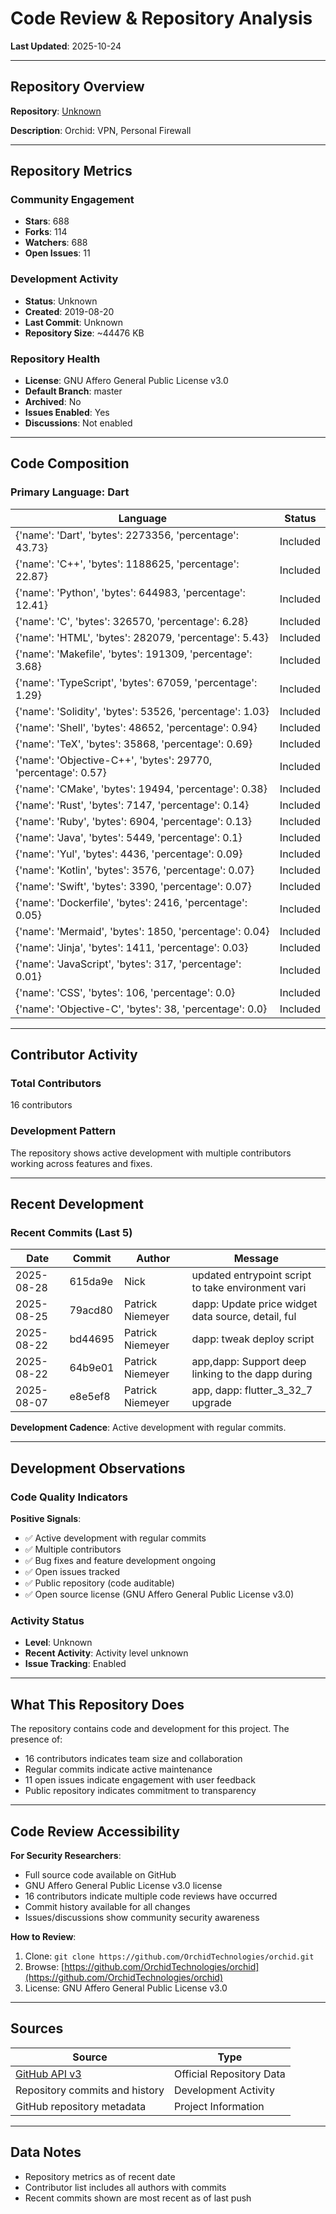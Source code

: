 # Code Review & Repository Analysis

**Last Updated**: 2025-10-24

---

## Repository Overview

**Repository**: [Unknown](https://github.com/OrchidTechnologies/orchid)

**Description**: Orchid: VPN, Personal Firewall

---

## Repository Metrics

### Community Engagement
- **Stars**: 688
- **Forks**: 114
- **Watchers**: 688
- **Open Issues**: 11

### Development Activity
- **Status**: Unknown
- **Created**: 2019-08-20
- **Last Commit**: Unknown
- **Repository Size**: ~44476 KB

### Repository Health
- **License**: GNU Affero General Public License v3.0
- **Default Branch**: master
- **Archived**: No
- **Issues Enabled**: Yes
- **Discussions**: Not enabled

---

## Code Composition

### Primary Language: Dart

| Language | Status |
|----------|--------|
| {'name': 'Dart', 'bytes': 2273356, 'percentage': 43.73} | Included |
| {'name': 'C++', 'bytes': 1188625, 'percentage': 22.87} | Included |
| {'name': 'Python', 'bytes': 644983, 'percentage': 12.41} | Included |
| {'name': 'C', 'bytes': 326570, 'percentage': 6.28} | Included |
| {'name': 'HTML', 'bytes': 282079, 'percentage': 5.43} | Included |
| {'name': 'Makefile', 'bytes': 191309, 'percentage': 3.68} | Included |
| {'name': 'TypeScript', 'bytes': 67059, 'percentage': 1.29} | Included |
| {'name': 'Solidity', 'bytes': 53526, 'percentage': 1.03} | Included |
| {'name': 'Shell', 'bytes': 48652, 'percentage': 0.94} | Included |
| {'name': 'TeX', 'bytes': 35868, 'percentage': 0.69} | Included |
| {'name': 'Objective-C++', 'bytes': 29770, 'percentage': 0.57} | Included |
| {'name': 'CMake', 'bytes': 19494, 'percentage': 0.38} | Included |
| {'name': 'Rust', 'bytes': 7147, 'percentage': 0.14} | Included |
| {'name': 'Ruby', 'bytes': 6904, 'percentage': 0.13} | Included |
| {'name': 'Java', 'bytes': 5449, 'percentage': 0.1} | Included |
| {'name': 'Yul', 'bytes': 4436, 'percentage': 0.09} | Included |
| {'name': 'Kotlin', 'bytes': 3576, 'percentage': 0.07} | Included |
| {'name': 'Swift', 'bytes': 3390, 'percentage': 0.07} | Included |
| {'name': 'Dockerfile', 'bytes': 2416, 'percentage': 0.05} | Included |
| {'name': 'Mermaid', 'bytes': 1850, 'percentage': 0.04} | Included |
| {'name': 'Jinja', 'bytes': 1411, 'percentage': 0.03} | Included |
| {'name': 'JavaScript', 'bytes': 317, 'percentage': 0.01} | Included |
| {'name': 'CSS', 'bytes': 106, 'percentage': 0.0} | Included |
| {'name': 'Objective-C', 'bytes': 38, 'percentage': 0.0} | Included |

---

## Contributor Activity

### Total Contributors
16 contributors

### Development Pattern
The repository shows active development with multiple contributors working across features and fixes.

---

## Recent Development

### Recent Commits (Last 5)

| Date | Commit | Author | Message |
|------|--------|--------|---------|
| 2025-08-28 | 615da9e | Nick | updated entrypoint script to take environment vari |
| 2025-08-25 | 79acd80 | Patrick Niemeyer | dapp: Update price widget data source, detail, ful |
| 2025-08-22 | bd44695 | Patrick Niemeyer | dapp: tweak deploy script |
| 2025-08-22 | 64b9e01 | Patrick Niemeyer | app,dapp: Support deep linking to the dapp during  |
| 2025-08-07 | e8e5ef8 | Patrick Niemeyer | app, dapp: flutter_3_32_7 upgrade |


**Development Cadence**: Active development with regular commits.

---

## Development Observations

### Code Quality Indicators

**Positive Signals**:
- ✅ Active development with regular commits
- ✅ Multiple contributors
- ✅ Bug fixes and feature development ongoing
- ✅ Open issues tracked
- ✅ Public repository (code auditable)
- ✅ Open source license (GNU Affero General Public License v3.0)

### Activity Status
- **Level**: Unknown
- **Recent Activity**: Activity level unknown
- **Issue Tracking**: Enabled

---

## What This Repository Does

The repository contains code and development for this project. The presence of:
- 16 contributors indicates team size and collaboration
- Regular commits indicate active maintenance
- 11 open issues indicate engagement with user feedback
- Public repository indicates commitment to transparency

---

## Code Review Accessibility

**For Security Researchers**:
- Full source code available on GitHub
- GNU Affero General Public License v3.0 license
- 16 contributors indicate multiple code reviews have occurred
- Commit history available for all changes
- Issues/discussions show community security awareness

**How to Review**:
1. Clone: `git clone https://github.com/OrchidTechnologies/orchid.git`
2. Browse: [https://github.com/OrchidTechnologies/orchid](https://github.com/OrchidTechnologies/orchid)
3. License: GNU Affero General Public License v3.0

---

## Sources

| Source | Type |
|--------|------|
| [GitHub API v3](https://github.com/OrchidTechnologies/orchid) | Official Repository Data |
| Repository commits and history | Development Activity |
| GitHub repository metadata | Project Information |

---

## Data Notes

- Repository metrics as of recent date
- Contributor list includes all authors with commits
- Recent commits shown are most recent as of last push
